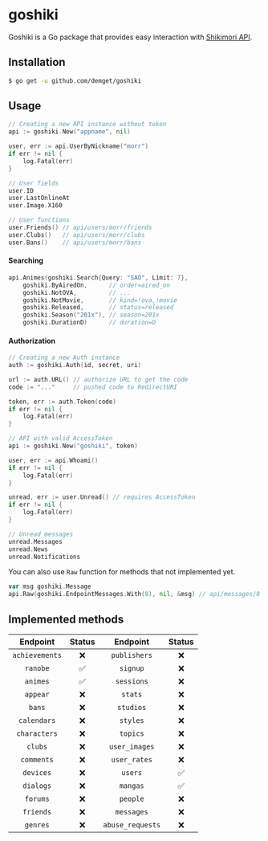 # goshiki

Goshiki is a Go package that provides easy interaction with [Shikimori API](https://shikimori.org/api/doc).

## Installation
```bash
$ go get -u github.com/demget/goshiki
```

## Usage
```go
// Creating a new API instance without token
api := goshiki.New("appname", nil)

user, err := api.UserByNickname("morr")
if err != nil {
    log.Fatal(err)
}

// User fields
user.ID
user.LastOnlineAt
user.Image.X160

// User functions
user.Friends() // api/users/morr/friends
user.Clubs()   // api/users/morr/clubs
user.Bans()    // api/users/morr/bans
```

#### Searching
```go
api.Animes(goshiki.Search{Query: "SAO", Limit: 7},
    goshiki.ByAiredOn,      // order=aired_on
    goshiki.NotOVA,         // ...
    goshiki.NotMovie,       // kind=!ova,!movie
    goshiki.Released,       // status=released
    goshiki.Season("201x"), // season=201x
    goshiki.DurationD)      // duration=D
```

#### Authorization
```go
// Creating a new Auth instance
auth := goshiki.Auth(id, secret, uri)

url := auth.URL() // authorize URL to get the code
code := "..."     // pushed code to RedirectURI

token, err := auth.Token(code)
if err != nil {
    log.Fatal(err)
}

// API with valid AccessToken
api := goshiki.New("goshiki", token) 

user, err := api.Whoami()
if err != nil {
    log.Fatal(err)
}

unread, err := user.Unread() // requires AccessToken
if err != nil {
    log.Fatal(err)
}

// Unread messages
unread.Messages
unread.News
unread.Notifications
```

You can also use `Raw` function for methods that not implemented yet.
```go
var msg goshiki.Message
api.Raw(goshiki.EndpointMessages.With(8), nil, &msg) // api/messages/8
```

## Implemented methods
| Endpoint       | Status | Endpoint | Status |
| :------------: | :----: | :------: | :----: |
| `achievements` | ❌ | `publishers`     | ❌ |
| `ranobe`       | ✅ | `signup`         | ❌ |
| `animes`       | ✅ | `sessions`       | ❌ |
| `appear`       | ❌ | `stats`          | ❌ |
| `bans`         | ❌ | `studios`        | ❌ |
| `calendars`    | ❌ | `styles`         | ❌ |
| `characters`   | ❌ | `topics`         | ❌ |
| `clubs`        | ❌ | `user_images`    | ❌ |
| `comments`     | ❌ | `user_rates`     | ❌ |
| `devices`      | ❌ | `users`          | ✅ |
| `dialogs`      | ❌ | `mangas`         | ✅ |
| `forums`       | ❌ | `people`         | ❌ |
| `friends`      | ❌ | `messages`       | ❌ |
| `genres`       | ❌ | `abuse_requests` | ❌ |